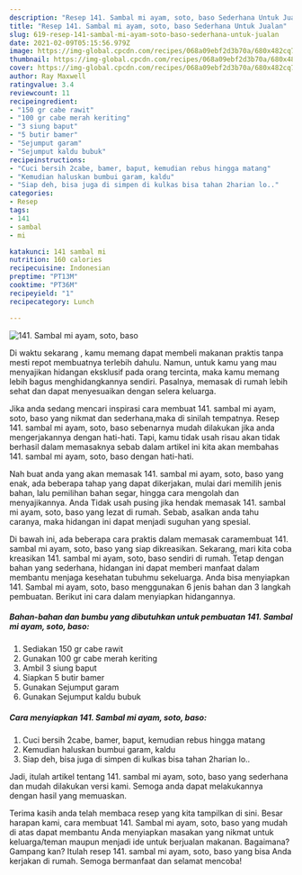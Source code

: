```yaml
---
description: "Resep 141. Sambal mi ayam, soto, baso Sederhana Untuk Jualan"
title: "Resep 141. Sambal mi ayam, soto, baso Sederhana Untuk Jualan"
slug: 619-resep-141-sambal-mi-ayam-soto-baso-sederhana-untuk-jualan
date: 2021-02-09T05:15:56.979Z
image: https://img-global.cpcdn.com/recipes/068a09ebf2d3b70a/680x482cq70/141-sambal-mi-ayam-soto-baso-foto-resep-utama.jpg
thumbnail: https://img-global.cpcdn.com/recipes/068a09ebf2d3b70a/680x482cq70/141-sambal-mi-ayam-soto-baso-foto-resep-utama.jpg
cover: https://img-global.cpcdn.com/recipes/068a09ebf2d3b70a/680x482cq70/141-sambal-mi-ayam-soto-baso-foto-resep-utama.jpg
author: Ray Maxwell
ratingvalue: 3.4
reviewcount: 11
recipeingredient:
- "150 gr cabe rawit"
- "100 gr cabe merah keriting"
- "3 siung baput"
- "5 butir bamer"
- "Sejumput garam"
- "Sejumput kaldu bubuk"
recipeinstructions:
- "Cuci bersih 2cabe, bamer, baput, kemudian rebus hingga matang"
- "Kemudian haluskan bumbui garam, kaldu"
- "Siap deh, bisa juga di simpen di kulkas bisa tahan 2harian lo.."
categories:
- Resep
tags:
- 141
- sambal
- mi

katakunci: 141 sambal mi 
nutrition: 160 calories
recipecuisine: Indonesian
preptime: "PT13M"
cooktime: "PT36M"
recipeyield: "1"
recipecategory: Lunch

---
```



![141. Sambal mi ayam, soto, baso](https://img-global.cpcdn.com/recipes/068a09ebf2d3b70a/680x482cq70/141-sambal-mi-ayam-soto-baso-foto-resep-utama.jpg)

Di waktu  sekarang , kamu memang dapat membeli makanan praktis tanpa mesti repot membuatnya terlebih dahulu. Namun, untuk kamu yang mau menyajikan hidangan eksklusif pada orang tercinta, maka kamu memang lebih bagus menghidangkannya sendiri. Pasalnya, memasak di rumah lebih sehat dan dapat menyesuaikan dengan selera keluarga.

Jika anda sedang mencari inspirasi cara membuat 141. sambal mi ayam, soto, baso yang nikmat dan sederhana,maka di sinilah tempatnya. Resep 141. sambal mi ayam, soto, baso  sebenarnya mudah dilakukan jika anda mengerjakannya dengan hati-hati. Tapi, kamu tidak usah risau akan tidak berhasil dalam memasaknya 
sebab dalam artikel ini kita akan membahas 141. sambal mi ayam, soto, baso dengan hati-hati.  



Nah buat anda yang akan memasak 141. sambal mi ayam, soto, baso yang enak, ada beberapa tahap yang dapat dikerjakan, mulai dari memilih jenis bahan, lalu pemilihan bahan segar, hingga cara mengolah dan menyajikannya. Anda Tidak usah pusing jika hendak memasak 141. sambal mi ayam, soto, baso yang lezat di rumah. Sebab, asalkan anda  tahu caranya, maka hidangan ini dapat menjadi suguhan yang spesial.

Di bawah ini, ada beberapa cara praktis  dalam memasak caramembuat 141. sambal mi ayam, soto, baso yang siap dikreasikan. Sekarang, mari kita coba kreasikan 141. sambal mi ayam, soto, baso sendiri di rumah. Tetap dengan bahan yang sederhana, hidangan ini dapat memberi manfaat dalam membantu menjaga kesehatan tubuhmu sekeluarga. Anda bisa menyiapkan 141. Sambal mi ayam, soto, baso menggunakan 6 jenis bahan dan 3 langkah pembuatan. Berikut ini cara dalam menyiapkan hidangannya.

<!--inarticleads1-->

##### Bahan-bahan dan bumbu yang dibutuhkan untuk pembuatan 141. Sambal mi ayam, soto, baso:

1. Sediakan 150 gr cabe rawit
1. Gunakan 100 gr cabe merah keriting
1. Ambil 3 siung baput
1. Siapkan 5 butir bamer
1. Gunakan Sejumput garam
1. Gunakan Sejumput kaldu bubuk




<!--inarticleads2-->

##### Cara menyiapkan 141. Sambal mi ayam, soto, baso:

1. Cuci bersih 2cabe, bamer, baput, kemudian rebus hingga matang
1. Kemudian haluskan bumbui garam, kaldu
1. Siap deh, bisa juga di simpen di kulkas bisa tahan 2harian lo..




Jadi, itulah artikel tentang  141. sambal mi ayam, soto, baso  yang sederhana dan mudah dilakukan versi kami. Semoga anda dapat melakukannya dengan hasil yang memuaskan. 

Terima kasih anda telah membaca resep yang kita tampilkan di sini. Besar harapan kami, cara membuat  141. Sambal mi ayam, soto, baso yang mudah di atas dapat membantu Anda menyiapkan masakan yang nikmat untuk keluarga/teman maupun menjadi ide untuk berjualan makanan. Bagaimana? Gampang kan? Itulah resep 141. sambal mi ayam, soto, baso yang bisa Anda kerjakan di rumah. Semoga bermanfaat dan selamat mencoba!

